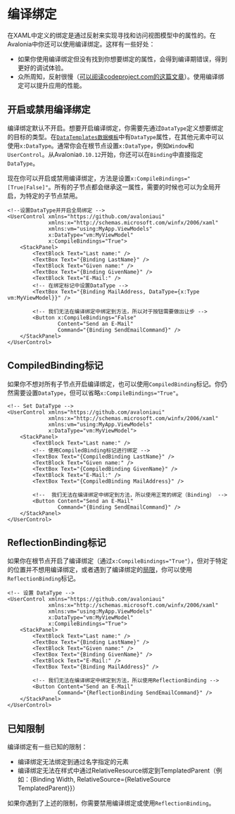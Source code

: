# 编译绑定

在XAML中定义的绑定是通过反射来实现寻找和访问视图模型中的属性的。在Avalonia中你还可以使用编译绑定。这样有一些好处：
* 如果你使用编译绑定但没有找到你想要绑定的属性，会得到编译期错误，得到更好的调试体验。
* 众所周知，反射很慢（[可以阅读codeproject.com的这篇文章](https://www.codeproject.com/Articles/1161127/Why-is-reflection-slow)）。使用编译绑定可以提升应用的性能。

## 开启或禁用编译绑定

编译绑定默认不开启。想要开启编译绑定，你需要先通过`DataType`定义想要绑定的目标的类型。在[`DataTemplates数据模板`](https://docs.avaloniaui.net/misc/wpf/datatemplates)中有`DataType`属性，在其他元素中可以使用`x:DataType`。通常你会在根节点设置`x:DataType`，例如`Window`和`UserControl`。从Avalonia`0.10.12`开始，你还可以在`Binding`中直接指定`DataType`。

现在你可以开启或禁用编译绑定，方法是设置`x:CompileBindings="[True|False]"`。所有的子节点都会继承这一属性，需要的时候也可以为全局开启，为特定的子节点禁用。

```markup
<!--设置DataType并开启全局绑定 -->
<UserControl xmlns="https://github.com/avaloniaui"
             xmlns:x="http://schemas.microsoft.com/winfx/2006/xaml"
             xmlns:vm="using:MyApp.ViewModels"
             x:DataType="vm:MyViewModel"
             x:CompileBindings="True">
    <StackPanel>
        <TextBlock Text="Last name:" />
        <TextBox Text="{Binding LastName}" />
        <TextBlock Text="Given name:" />
        <TextBox Text="{Binding GivenName}" />
        <TextBlock Text="E-Mail:" />
        <!-- 在绑定标记中设置DataType -->
        <TextBox Text="{Binding MailAddress, DataType={x:Type vm:MyViewModel}}" />

        <!-- 我们无法在编译绑定中绑定到方法，所以对于按钮需要做出让步 -->
        <Button x:CompileBindings="False"
                Content="Send an E-Mail"
                Command="{Binding SendEmailCommand}" />
    </StackPanel>
</UserControl>
```

## CompiledBinding标记

如果你不想对所有子节点开启编译绑定，也可以使用`CompiledBinding`标记。你仍然需要设置`DataType`，但可以省略`x:CompileBindings="True"`。

```markup
<!-- Set DataType -->
<UserControl xmlns="https://github.com/avaloniaui"
             xmlns:x="http://schemas.microsoft.com/winfx/2006/xaml"
             xmlns:vm="using:MyApp.ViewModels"
             x:DataType="vm:MyViewModel">
    <StackPanel>
        <TextBlock Text="Last name:" />
        <!-- 使用CompiledBinding标记进行绑定 -->
        <TextBox Text="{CompiledBinding LastName}" />
        <TextBlock Text="Given name:" />
        <TextBox Text="{CompiledBinding GivenName}" />
        <TextBlock Text="E-Mail:" />
        <TextBox Text="{CompiledBinding MailAddress}" />

        <!--  我们无法在编译绑定中绑定到方法，所以使用正常的绑定（Binding） -->
        <Button Content="Send an E-Mail"
                Command="{Binding SendEmailCommand}" />
    </StackPanel>
</UserControl>
```

## ReflectionBinding标记

如果你在根节点开启了编译绑定（通过`x:CompileBindings="True"`），但对于特定的位置并不想用编译绑定，或者遇到了编译绑定的[局限](#known-limitations)，你可以使用`ReflectionBinding`标记。


```markup
<!-- 设置 DataType -->
<UserControl xmlns="https://github.com/avaloniaui"
             xmlns:x="http://schemas.microsoft.com/winfx/2006/xaml"
             xmlns:vm="using:MyApp.ViewModels"
             x:DataType="vm:MyViewModel"
             x:CompileBindings="True">
    <StackPanel>
        <TextBlock Text="Last name:" />
        <TextBox Text="{Binding LastName}" />
        <TextBlock Text="Given name:" />
        <TextBox Text="{Binding GivenName}" />
        <TextBlock Text="E-Mail:" />
        <TextBox Text="{Binding MailAddress}" />

        <!-- 我们无法在编译绑定中绑定到方法，所以使用ReflectionBinding -->
        <Button Content="Send an E-Mail"
                Command="{ReflectionBinding SendEmailCommand}" />
    </StackPanel>
</UserControl>
```

## 已知限制

编译绑定有一些已知的限制：

* 编译绑定无法绑定到通过名字指定的元素
* 编译绑定无法在样式中通过RelativeResource绑定到TemplatedParent（例如：{Binding Width, RelativeSource={RelativeSource TemplatedParent}}）

如果你遇到了上述的限制，你需要禁用编译绑定或使用`ReflectionBinding`。
